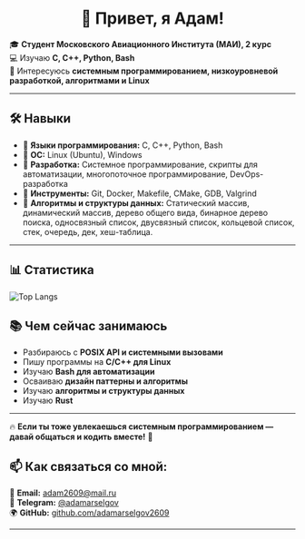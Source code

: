 <h1 align="center">👋 Привет, я Адам!</h1>

🎓 **Студент Московского Авиационного Института (МАИ), 2 курс**  
💻 Изучаю **C, C++, Python, Bash**  
🚀 Интересуюсь **системным программированием, низкоуровневой разработкой, алгоритмами и Linux**  

---

## 🛠️ **Навыки**
- 🔹 **Языки программирования:** C, C++, Python, Bash  
- 🔹 **ОС:** Linux (Ubuntu), Windows  
- 🔹 **Разработка:** Системное программирование, скрипты для автоматизации, многопоточное программирование, DevOps-разработка  
- 🔹 **Инструменты:** Git, Docker, Makefile, CMake, GDB, Valgrind  
- 🔹 **Алгоритмы и структуры данных:** Статический массив, динамический массив, дерево общего вида, бинарное дерево поиска, односвязный список, двусвязный список, кольцевой список, стек, очередь, дек, хеш-таблица. 

---

## 📊 **Статистика**
![Top Langs](https://github-readme-stats.vercel.app/api/top-langs/?username=YOUR_USERNAME&layout=compact&langs_count=8&theme=radical)


## 📚 **Чем сейчас занимаюсь**
- Разбираюсь с **POSIX API и системными вызовами**
- Пишу программы на **C/C++ для Linux**
- Изучаю **Bash для автоматизации**
- Осваиваю **дизайн паттерны и алгоритмы**
- Изучаю **алгоритмы и структуры данных**
- Изучаю **Rust**

---



🔥 **Если ты тоже увлекаешься системным программированием — давай общаться и кодить вместе!** 🚀
## 📫 Как связаться со мной:
📧 **Email:** [adam2609@mail.ru](mailto:adam2609@mail.ru)  
📌 **Telegram:** [@adamarselgov](https://t.me/adamarselgov)  
🌍 **GitHub:** [github.com/adamarselgov2609](https://github.com/adamarselgov2609)  

---


